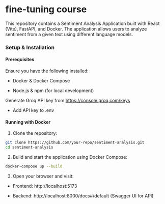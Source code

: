 # fine-tuning course

This repository contains a Sentiment Analysis Application built with React (Vite), FastAPI, and Docker. The application allows users to analyze sentiment from a given text using different language models.

### Setup & Installation

#### Prerequisites

Ensure you have the following installed:

- Docker & Docker Compose

- Node.js & npm (for local development)

Generate Groq API key from https://console.groq.com/keys
- Add API key to .env

#### Running with Docker

1. Clone the repository:

```bash
git clone https://github.com/your-repo/sentiment-analysis.git
cd sentiment-analysis
```

2. Build and start the application using Docker Compose:
```bash
docker-compose up --build
```
3. Open your browser and visit:

- Frontend: http://localhost:5173

- Backend: http://localhost:8000/docs#/default (Swagger UI for API)
